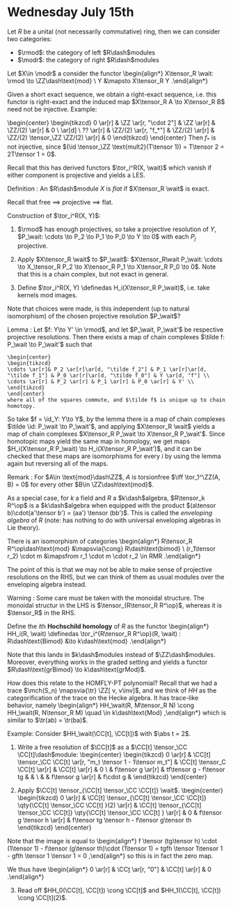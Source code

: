 # Wednesday July 15th

Let $R$ be a unital (not necessarily commutative) ring, then we can consider two categories:

- $\rmod$: the category of left $R\dash$modules
- $\modr$: the category of right $R\dash$modules

Let $X\in \modr$ a consider the functor
\begin{align*}
X\tensor_R \wait: \rmod \to \ZZ\dash\text{mod} \\
Y &\mapsto X\tensor_R Y
.\end{align*}

Given a short exact sequence, we obtain a right-exact sequence, i.e. this functor is right-exact and the induced map $X\tensor_R A \to X\tensor_R B$ need not be injective.
Example:

\begin{center}
\begin{tikzcd}
0 \ar[r] & \ZZ \ar[r, "\cdot 2"] & \ZZ \ar[r] & \ZZ/(2) \ar[r] & 0 \\
\ar[d] \\
?? \ar[r] & \ZZ/(2) \ar[r, "f_*"] & \ZZ/(2) \ar[r] & \ZZ/(2) \tensor_\ZZ \ZZ/(2) \ar[r] & 0
\end{tikzcd}
\end{center}
Then $f_*$ is not injective, since $(\id \tensor_\ZZ \text{mult2}(T\tensor 1)) = T\tensor 2 = 2T\tensor 1 = 0$.

Recall that this has derived functors $\tor_i^R(X, \wait)$ which vanish if either component is projective and yields a LES.

Definition
: An $R\dash$module $X$ is *flat* if $X\tensor_R \wait$ is exact.


Recall that free $\implies$ projective $\implies$ flat.

Construction of $\tor_i^R(X, Y)$:

1. $\rmod$ has enough projectives, so take a projective resolution of $Y$, $P_\wait: \cdots \to P_2 \to P_1 \to P_0 \to Y \to 0$ with each $P_j$ projective.
2. Apply $X\tensor_R \wait$ to $P_\wait$: $X\tensor_R\wait P_\wait: \cdots \to X_\tensor_R P_2 \to X\tensor_R P_1 \to X\tensor_R P_0 \to 0$. 
  Note that this is a chain complex, but not exact in general.

3. Define $\tor_i^R(X, Y) \definedas H_i(X\tensor_R P_\wait)$, i.e. take kernels mod images.

Note that choices were made, is this independent (up to natural isomorphism) of the chosen projective resolution $P_\wait$?

Lemma
:   Let $f: Y\to Y' \in \rmod$, and let $P_\wait, P_\wait'$ be respective projective resolutions.
    Then there exists a map of chain complexes $\tilde f: P_\wait \to P_\wait'$ such that

    \begin{center}
    \begin{tikzcd}
    \cdots \ar[r]& P_2 \ar[r]\ar[d, "\tilde f_2"] & P_1 \ar[r]\ar[d, "\tilde f_1"] & P_0 \ar[r]\ar[d, "\tilde f_0"] & Y \ar[d, "f"] \\
    \cdots \ar[r] & P_2 \ar[r] & P_1 \ar[r] & P_0 \ar[r] & Y' \\
    \end{tikzcd}
    \end{center}
    where all of the squares commute, and $\tilde f$ is unique up to chain homotopy.

So take $f = \id_Y: Y\to Y$, by the lemma there is a map of chain complexes $\tilde \id: P_\wait \to P_\wait'$, and applying $X\tensor_R \wait$ yields a map of chain complexes $X\tensor_R P_\wait \to X\tensor_R P_\wait'$.
Since homotopic maps yield the same map in homology, we get maps $H_i(X\tensor_R P_\wait) \to H_i(X\tensor_R P_\wait')$, and it can be checked that these maps are isomorphisms for every $i$ by using the lemma again but reversing all of the maps.

Remark
: For $A\in \text{mod}\dash\ZZ$, $A$ is torsionfree $\iff \tor_1^\ZZ(A, B) = 0$ for every other $B\in \ZZ\dash\text{mod}$.

As a special case, for $k$ a field and $R$ a $k\dash$algebra, $R\tensor_k R^\op$ is a $k\dash$algebra when equipped with the product $(a\tensor b)\cdot(a'\tensor b') = (aa') \tensor (bb')$.
This is called the *enveloping algebra* of $R$ (note: has nothing to do with universal enveloping algebras in Lie theory).

There is an isomorphism of categories
\begin{align*}
R\tensor_R R^\op\dash\text{mod} &\mapsvia{\cong} R\dash\text{bimod} \\
(r_1\tensor r_2) \cdot m &\mapsfrom
r_1 \cdot m \cdot r_2 \in RMR 
.\end{align*}

The point of this is that we may not be able to make sense of projective resolutions on the RHS, but we can think of them as usual modules over the enveloping algebra instead.

Warning
: Some care must be taken with the monoidal structure.
  The monoidal structur in the LHS is $\tensor_{R\tensor_R R^\op}$, whereas it is $\tensor_R$ in the RHS.

Define the $i$th **Hochschild homology** of $R$ as the functor
\begin{align*}
HH_i(R, \wait) \definedas \tor_i^{R\tensor_R R^\op}(R, \wait) : R\dash\text{Bimod} &\to k\dash\text{mod}
.\end{align*}

Note that this lands in $k\dash$modules instead of $\ZZ\dash$modules.
Moreover, everything works in the graded setting and yields a functor $R\dash\text{grBimod} \to k\dash\text{grMod}$.

How does this relate to the HOMFLY-PT polynomial?
Recall that we had a trace $\mch(S_n) \mapsvia{\tr}  \ZZ[ v, v\inv]$, and we think of $HH$ as the categorification of the trace on the Hecke algebra.
It has trace-like behavior, namely
\begin{align*}
HH_\wait(R, M\tensor_R N) \cong HH_\wait(R, N\tensor_R M) \quad \in k\dash\text{Mod}
,\end{align*}
which is similar to $\tr(ab) = \tr(ba)$.

Example:
Consider $HH_\wait(\CC[t], \CC[t])$ with $\abs t = 2$.

1. Write a free resolution of $\CC[t]$ as a $\CC[t] \tensor_\CC \CC[t]\dash$module:
\begin{center}
\begin{tikzcd}
0 \ar[r] & \CC[t] \tensor_\CC \CC[t] \ar[r, "m_t \tensor 1 - 1\tensor m_t"] & \CC[t] \tensor_C \CC[t] \ar[r] & \CC[t] \ar[r]      & 0 \\
         & f\tensor g \ar[r]                                                & tf\tensor g - f\tensor tg      &                    &   \\
         &                                                                  & f\tensor g \ar[r]              & f\cdot g           &
\end{tikzcd}
\end{center}



2. Apply $\CC[t] \tensor_{\CC[t] \tensor_\CC \CC[t]} \wait$.
\begin{center}
\begin{tikzcd}
0 \ar[r] & \CC[t] \tensor_{\CC[t] \tensor_\CC \CC[t]} \qty{\CC[t] \tensor_\CC \CC[t] }(2) \ar[r] & \CC[t] \tensor_{\CC[t] \tensor_\CC \CC[t]} \qty{\CC[t] \tensor_\CC \CC[t] } \ar[r] & 0 
 & f\tensor g \tensor h \ar[r] & f\tensor tg \tensor h - f\tensor g\tensor th 
\end{tikzcd}
\end{center}

Note that the image is equal to
\begin{align*}
f \tensor (tg\tensor h) \cdot (1\tensor 1) - f\tensor (g\tensor th)\cdot (1\tensor 1) = 
tgfh \tensor 1\tensor 1 - gfth \tensor 1 \tensor 1 = 0
,\end{align*}
so this is in fact the zero map.

We thus have
\begin{align*}
0 \ar[r] & \CC[t](2) \ar[r, "0"] & \CC[t] \ar[r] & 0
.\end{align*}

3. Read off $HH_0(\CC[t], \CC[t]) \cong \CC[t]$ and $HH_1(\CC[t], \CC[t]) \cong \CC[t](2)$.

